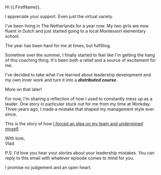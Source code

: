 Hi {{.FirstName}},

I appreciate your support. Even just the virtual variety. 

I've been living in The Netherlands for a year now. My two girls are now fluent in Dutch and just started going to a local Montessori elementary school.

The year has been hard for me at times, but fulfilling. 

Sometime over the summer, I finally started to feel like I'm getting the hang of this coaching thing. It's been both a relief and a source of excitement for me.

I've decided to take what I've learned about leadership development and my own inner work and turn it into a _**distributed course.**_

More on that later!

For now, I'm sharing a reflection of how I used to constantly mess up as a leader. One story in particular stuck out for me from my time at Workday. Three years ago, I made a mistake that shaped my management style ever since.

This is the story of how [I forced an idea on my team and undermined myself](https://softsideoftech.com/undermining-myself).

With love,  
Vlad

P.S. I'd love you hear your stories about your leadership mistakes. You can reply to this email with whatever episode comes to mind for you. 

I promise no judgement and an open heart.  
